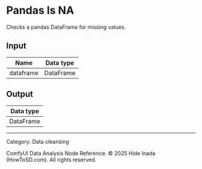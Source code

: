 # Pandas Is NA
Checks a pandas DataFrame for missing values.

## Input
| Name | Data type |
|---|---|
| dataframe | DataFrame |

## Output
| Data type |
|---|
| DataFrame |

<HR>
Category: Data cleansing

ComfyUI Data Analysis Node Reference. © 2025 Hide Inada (HowToSD.com). All rights reserved.
